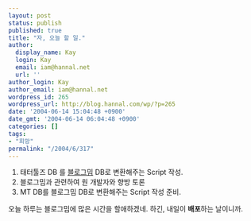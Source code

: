 ```yaml
---
layout: post
status: publish
published: true
title: "자, 오늘 할 일."
author:
  display_name: Kay
  login: Kay
  email: iam@hannal.net
  url: ''
author_login: Kay
author_email: iam@hannal.net
wordpress_id: 265
wordpress_url: http://blog.hannal.com/wp/?p=265
date: '2004-06-14 15:04:48 +0900'
date_gmt: '2004-06-14 06:04:48 +0900'
categories: []
tags:
- "희망"
permalink: "/2004/6/317"
---
```

<ol>
<li /> 태터툴즈 DB 를 <a href="http://www.blogmeme.com" target="_blank">블로그밈</a> DB로 변환해주는 Script 작성.
<li /> 블로그밈과 관련하여 원 개발자와 향방 토론
<li /> MT DB를 블로그밈 DB로 변환해주는 Script 작성 준비.
</ol>
<p>오늘 하루는 블로그밈에 많은 시간을 할애하겠네. 하긴, 내일이 <b>배포</b>하는 날이니까.</p>

